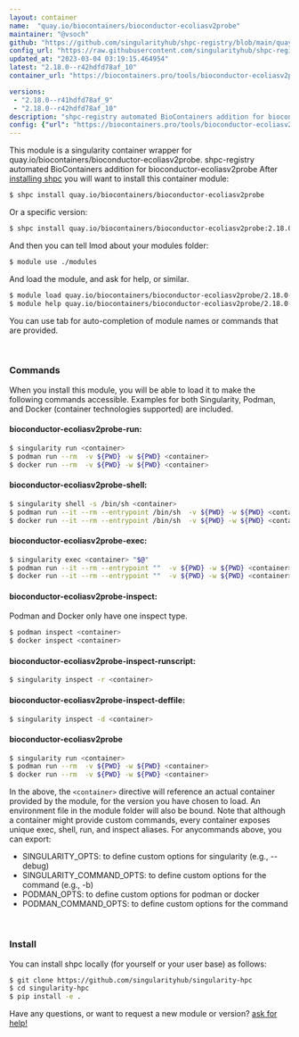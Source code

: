 ```yaml
---
layout: container
name:  "quay.io/biocontainers/bioconductor-ecoliasv2probe"
maintainer: "@vsoch"
github: "https://github.com/singularityhub/shpc-registry/blob/main/quay.io/biocontainers/bioconductor-ecoliasv2probe/container.yaml"
config_url: "https://raw.githubusercontent.com/singularityhub/shpc-registry/main/quay.io/biocontainers/bioconductor-ecoliasv2probe/container.yaml"
updated_at: "2023-03-04 03:19:15.464954"
latest: "2.18.0--r42hdfd78af_10"
container_url: "https://biocontainers.pro/tools/bioconductor-ecoliasv2probe"

versions:
 - "2.18.0--r41hdfd78af_9"
 - "2.18.0--r42hdfd78af_10"
description: "shpc-registry automated BioContainers addition for bioconductor-ecoliasv2probe"
config: {"url": "https://biocontainers.pro/tools/bioconductor-ecoliasv2probe", "maintainer": "@vsoch", "description": "shpc-registry automated BioContainers addition for bioconductor-ecoliasv2probe", "latest": {"2.18.0--r42hdfd78af_10": "sha256:0c7134022455133b9fb46afc9f79fe8b1a13294e33fc46b1134eb0dcf5b56d04"}, "tags": {"2.18.0--r41hdfd78af_9": "sha256:918a1f0b10ffa3fc004d8ed1301bc5ecff6c3f87e851530073777c3004f70f03", "2.18.0--r42hdfd78af_10": "sha256:0c7134022455133b9fb46afc9f79fe8b1a13294e33fc46b1134eb0dcf5b56d04"}, "docker": "quay.io/biocontainers/bioconductor-ecoliasv2probe"}
---
```


This module is a singularity container wrapper for quay.io/biocontainers/bioconductor-ecoliasv2probe.
shpc-registry automated BioContainers addition for bioconductor-ecoliasv2probe
After [installing shpc](#install) you will want to install this container module:


```bash
$ shpc install quay.io/biocontainers/bioconductor-ecoliasv2probe
```

Or a specific version:

```bash
$ shpc install quay.io/biocontainers/bioconductor-ecoliasv2probe:2.18.0--r42hdfd78af_10
```

And then you can tell lmod about your modules folder:

```bash
$ module use ./modules
```

And load the module, and ask for help, or similar.

```bash
$ module load quay.io/biocontainers/bioconductor-ecoliasv2probe/2.18.0--r42hdfd78af_10
$ module help quay.io/biocontainers/bioconductor-ecoliasv2probe/2.18.0--r42hdfd78af_10
```

You can use tab for auto-completion of module names or commands that are provided.

<br>

### Commands

When you install this module, you will be able to load it to make the following commands accessible.
Examples for both Singularity, Podman, and Docker (container technologies supported) are included.

#### bioconductor-ecoliasv2probe-run:

```bash
$ singularity run <container>
$ podman run --rm  -v ${PWD} -w ${PWD} <container>
$ docker run --rm  -v ${PWD} -w ${PWD} <container>
```

#### bioconductor-ecoliasv2probe-shell:

```bash
$ singularity shell -s /bin/sh <container>
$ podman run --it --rm --entrypoint /bin/sh  -v ${PWD} -w ${PWD} <container>
$ docker run --it --rm --entrypoint /bin/sh  -v ${PWD} -w ${PWD} <container>
```

#### bioconductor-ecoliasv2probe-exec:

```bash
$ singularity exec <container> "$@"
$ podman run --it --rm --entrypoint ""  -v ${PWD} -w ${PWD} <container> "$@"
$ docker run --it --rm --entrypoint ""  -v ${PWD} -w ${PWD} <container> "$@"
```

#### bioconductor-ecoliasv2probe-inspect:

Podman and Docker only have one inspect type.

```bash
$ podman inspect <container>
$ docker inspect <container>
```

#### bioconductor-ecoliasv2probe-inspect-runscript:

```bash
$ singularity inspect -r <container>
```

#### bioconductor-ecoliasv2probe-inspect-deffile:

```bash
$ singularity inspect -d <container>
```



#### bioconductor-ecoliasv2probe

```bash
$ singularity run <container>
$ podman run --rm  -v ${PWD} -w ${PWD} <container>
$ docker run --rm  -v ${PWD} -w ${PWD} <container>
```


In the above, the `<container>` directive will reference an actual container provided
by the module, for the version you have chosen to load. An environment file in the
module folder will also be bound. Note that although a container
might provide custom commands, every container exposes unique exec, shell, run, and
inspect aliases. For anycommands above, you can export:

 - SINGULARITY_OPTS: to define custom options for singularity (e.g., --debug)
 - SINGULARITY_COMMAND_OPTS: to define custom options for the command (e.g., -b)
 - PODMAN_OPTS: to define custom options for podman or docker
 - PODMAN_COMMAND_OPTS: to define custom options for the command

<br>

### Install

You can install shpc locally (for yourself or your user base) as follows:

```bash
$ git clone https://github.com/singularityhub/singularity-hpc
$ cd singularity-hpc
$ pip install -e .
```

Have any questions, or want to request a new module or version? [ask for help!](https://github.com/singularityhub/singularity-hpc/issues)